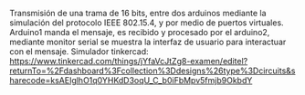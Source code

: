 Transmisión de una trama de 16 bits, entre dos arduinos mediante la simulación del protocolo IEEE 802.15.4, y por medio de puertos virtuales.
Arduino1 manda el mensaje, es recibido y procesado por el arduino2, mediante monitor serial se muestra la interfaz de usuario para interactuar con el mensaje.
Simulador tinkercad: https://www.tinkercad.com/things/jYfaVcJtZg8-examen/editel?returnTo=%2Fdashboard%3Fcollection%3Ddesigns%26type%3Dcircuits&sharecode=ksAEIglhO1q0YHKdD3oqU_C_b0iFbMpv5fmjb9OkbdY
